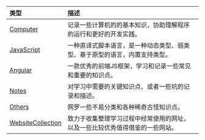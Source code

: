 | 类型 | 描述 |
| :-- | :-- |
| [Computer](./Computer.md) | 记录一些计算机的的基本知识，协助理解程序的运行和更好的开发实践。 |
| [JavaScript](./JavaScript.md) | 一种直译式脚本语言，是一种动态类型、弱类型、基于原型的语言，内置支持类型。 |
| [Angular](./Angular.md) | 一款优秀的前端JS框架，学习和记录一些常见和重要的知识点。 |
| [Notes](./Notes.md) | 对学习中需要的关键知识点、或者一些坑的记录和描述。 |
| [Others](./Others.md) | 网罗一些不易分类和各种稀奇古怪知识点。 |
| [WebsiteCollection](./WebsiteCollection.md) | 致力于收集整理学习过程中经常使用的网址，以及一些比较优秀值得借鉴的一些网站。 |